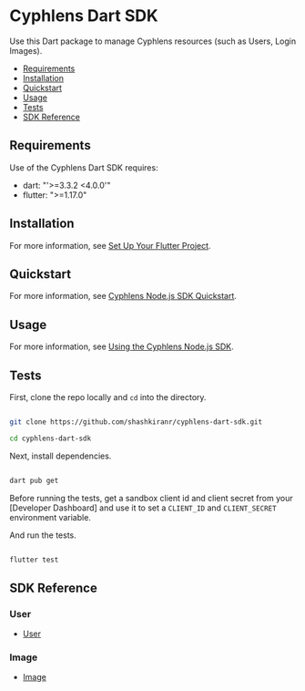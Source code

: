 # Cyphlens Dart SDK

Use this Dart package to manage Cyphlens resources (such as Users, Login Images).

* [Requirements](#requirements)
* [Installation](#installation)
* [Quickstart](#quickstart)
* [Usage](#usage)
* [Tests](#tests)
* [SDK Reference](#sdk-reference)

## Requirements

Use of the Cyphlens Dart SDK requires:

* dart: "'>=3.3.2 <4.0.0'"
* flutter: ">=1.17.0"

## Installation

For more information, see [Set Up Your Flutter Project](https://flutter.dev).

## Quickstart

For more information, see [Cyphlens Node.js SDK Quickstart](https://cyphlens.com/docs/sdk-reference.html#configuration).

## Usage
For more information, see [Using the Cyphlens Node.js SDK](https://cyphlens.com/docs/sdk-reference.htm).

## Tests


First, clone the repo locally and `cd` into the directory.


```sh

git clone https://github.com/shashkiranr/cyphlens-dart-sdk.git

cd cyphlens-dart-sdk

```


Next, install dependencies.


```sh

dart pub get

```


Before running the tests, get a sandbox client id and client secret from your [Developer Dashboard] and use it to set a `CLIENT_ID` and `CLIENT_SECRET` environment variable.


And run the tests.


```sh

flutter test 

```


## SDK Reference


### User

* [User]


### Image

* [Image]


[User]: docs/api/user.md

[Image]: docs/api/image.md
